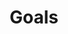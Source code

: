 ---
title: Goals
excerpt: ''
deprecated: false
hidden: false
metadata:
  title: ''
  description: ''
  robots: noindex
next:
  description: ''
---